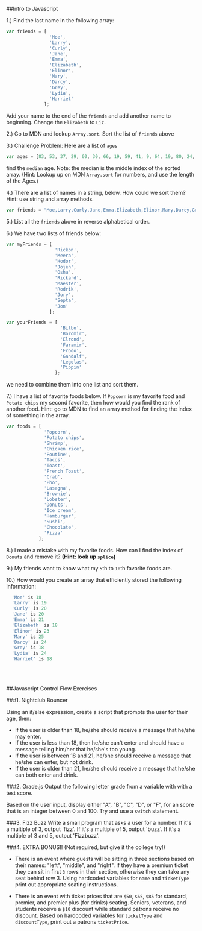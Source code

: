 ##Intro to Javascript

1.) Find the last name in the following array:

```js
var friends = [
                'Moe',
                'Larry',
                'Curly',
                'Jane',
                'Emma',
                'Elizabeth',
                'Elinor',
                'Mary',
                'Darcy',
                'Grey',
                'Lydia',
                'Harriet'
              ];
```

Add your name to the end of the `friends` and add another name to beginning. Change the `Elizabeth` to `Liz`.

2.) Go to MDN and lookup `Array.sort`. Sort the list of `friends` above

3.) Challenge Problem: Here are a list of `ages`

```js
var ages = [83, 53, 37, 29, 60, 30, 66, 19, 59, 41, 9, 64, 19, 80, 24, 53, 70, 1, 53, 40, 92, 4, 71, 65, 8, 2, 51, 80, 94, 37, 80, 64, 19, 6, 14];

```

find the `median` age. Note: the median is the middle index of the sorted array. (Hint: Lookup up on MDN `Array.sort` for numbers, and use the length of the Ages.)

4.) There are a list of names in a string, below. How could we sort them? Hint: use string and array methods.

```js
var friends = "Moe,Larry,Curly,Jane,Emma,Elizabeth,Elinor,Mary,Darcy,Grey,Lydia,Harriet";
```

5.) List all the `friends` above in reverse alphabetical order.

6.) We have two lists of friends below:

```js
var myFriends = [
                  'Rickon',
                  'Meera',
                  'Hodor',
                  'Jojen',
                  'Osha',
                  'Rickard',
                  'Maester',
                  'Rodrik',
                  'Jory',
                  'Septa',
                  'Jon'
                ];

var yourFriends = [
                    'Bilbo',
                    'Boromir',
                    'Elrond',
                    'Faramir',
                    'Frodo',
                    'Gandalf',
                    'Legolas',
                    'Pippin'
                  ];
```

we need to combine them into one list and sort them.

7.) I have a list of favorite foods below. If `Popcorn` is my favorite food and `Potato chips` my second favorite, then how would you find the rank of another food. Hint: go to MDN to find an array method for finding the index of something in the array.


```js
var foods = [
              'Popcorn',
              'Potato chips',
              'Shrimp',
              'Chicken rice',
              'Poutine',
              'Tacos',
              'Toast',
              'French Toast',
              'Crab',
              'Pho',
              'Lasagna',
              'Brownie',
              'Lobster',
              'Donuts',
              'Ice cream',
              'Hamburger',
              'Sushi',
              'Chocolate',
              'Pizza'
            ];
```


8.) I made a mistake with my favorite foods. How can I find the index of `Donuts` and remove it? **(Hint: look up `splice`)**

9.) My friends want to know what my `5`th to `10`th favorite foods are.

10.) How would you create an array that efficiently stored the following information:

```js
  'Moe' is 18
  'Larry' is 19
  'Curly' is 20
  'Jane' is 20
  'Emma' is 21
  'Elizabeth' is 18
  'Elinor' is 23
  'Mary' is 25
  'Darcy' is 24
  'Grey' is 18
  'Lydia' is 24
  'Harriet' is 18
```
<br></br>


##Javascript Control Flow Exercises

###1. Nightclub Bouncer

Using an if/else expression, create a script that prompts the user for their age, then:

  * If the user is older than 18, he/she should receive a message that he/she may enter.
  * If the user is less than 18, then he/she can't enter and should have a message telling him/her that he/she's too young.
  * If the user is between 18 and 21, he/she should receive a message that he/she can enter, but not drink.
  * If the user is older than 21, he/she should receive a message that he/she can both enter and drink.

###2. Grade.js
Output the following letter grade from a variable with with a test score.

Based on the user input, display either "A", "B", "C", "D", or "F", for an score that is an integer between 0 and 100. Try and use a `switch` statement.

###3. Fizz Buzz
Write a small program that asks a user for a number. If it's a multiple of 3, output 'fizz'. If it's a multiple of 5, output 'buzz'. If it's a multiple of 3 and 5, output 'Fizzbuzz'.


###4. EXTRA BONUS!! (Not required, but give it the college try!)

- There is an event where guests will be sitting in three sections based on their names: "left", "middle", and "right". If they have a premium ticket they can sit in first `3` rows in their section, otherwise they can take any seat behind row 3. Using hardcoded variables for `name` and `ticketType` print out appropriate seating instructions.

- There is an event with ticket prices that are `$50`, `$65`, `$85` for standard, premier, and premier plus (for drinks) seating. Seniors, veterans, and students receive a `$10` discount while standard patrons  receive no discount. Based on hardcoded variables for `ticketType` and `discountType`, print out a patrons `ticketPrice`.
